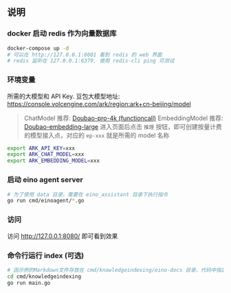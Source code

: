 ## 说明

### docker 启动 redis 作为向量数据库

```bash
docker-compose up -d
# 可以在 http://127.0.0.1:8001 看到 redis 的 web 界面
# redis 监听在 127.0.0.1:6379, 使用 redis-cli ping 可测试
```

### 环境变量

所需的大模型和 API Key.
豆包大模型地址: https://console.volcengine.com/ark/region:ark+cn-beijing/model
> ChatModel 推荐: [Doubao-pro-4k (functioncall)](https://console.volcengine.com/ark/region:ark+cn-beijing/model/detail?Id=doubao-pro-4k)
> EmbeddingModel 推荐: [Doubao-embedding-large](https://console.volcengine.com/ark/region:ark+cn-beijing/model/detail?Id=doubao-embedding-large)
> 进入页面后点击 `推理` 按钮，即可创建按量计费的模型接入点，对应的 `ep-xxx` 就是所需的 model 名称

```bash
export ARK_API_KEY=xxx
export ARK_CHAT_MODEL=xxx
export ARK_EMBEDDING_MODEL=xxx
```

### 启动 eino agent server

```bash
# 为了使用 data 目录，需要在 eino_assistant 目录下执行指令
go run cmd/einoagent/*.go
```

### 访问

访问 http://127.0.0.1:8080/ 即可看到效果

### 命令行运行 index (可选)

```bash
# 因示例的Markdown文件存放在 cmd/knowledgeindexing/eino-docs 目录，代码中指定了相对路径 ./eino-docs，所以需在 cmd/knowledgeindexing 运行指令
cd cmd/knowledgeindexing
go run main.go
```
